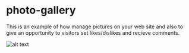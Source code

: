 # photo-gallery

This is an example of how manage pictures on your web site and also to give an opportunity to visitors set likes/dislikes and recieve comments.

![alt text](https://raw.githubusercontent.com/sashkashishka/photo-gallery/branch/path/to/img.png)
